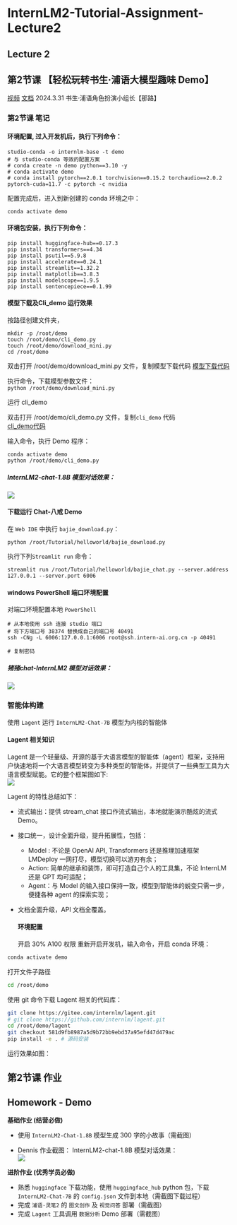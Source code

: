 # InternLM2-Tutorial-Assignment-Lecture2
## Lecture 2
## 第2节课 【轻松玩转书生·浦语大模型趣味 Demo】
[视频](https://www.bilibili.com/video/BV1AH4y1H78d/)  [文档](https://github.com/InternLM/Tutorial/blob/camp2/helloworld/hello_world.md) 2024.3.31  书生·浦语角色扮演小组长【那路】 

### 第2节课 笔记

#### 环境配置, 过入开发机后，执行下列命令：   
```
studio-conda -o internlm-base -t demo
# 与 studio-conda 等效的配置方案
# conda create -n demo python==3.10 -y
# conda activate demo
# conda install pytorch==2.0.1 torchvision==0.15.2 torchaudio==2.0.2 pytorch-cuda=11.7 -c pytorch -c nvidia
```

配置完成后，进入到新创建的 conda 环境之中：  
```
conda activate demo
```
  

####  环境包安装，执行下列命令：
```
pip install huggingface-hub==0.17.3
pip install transformers==4.34 
pip install psutil==5.9.8
pip install accelerate==0.24.1
pip install streamlit==1.32.2 
pip install matplotlib==3.8.3 
pip install modelscope==1.9.5
pip install sentencepiece==0.1.99
```
#### 模型下载及Cli_demo 运行效果
按路径创建文件夹，
```
mkdir -p /root/demo
touch /root/demo/cli_demo.py
touch /root/demo/download_mini.py
cd /root/demo
```

双击打开 /root/demo/download_mini.py 文件，复制模型下载代码
[模型下载代码](https://github.com/InternLM/Tutorial/blob/camp2/helloworld/hello_world.md)  

执行命令，下载模型参数文件：   
`python /root/demo/download_mini.py`  

运行 cli_demo   

双击打开 /root/demo/cli_demo.py 文件，复制`cli_demo` 代码    
[cli_demo代码](https://github.com/InternLM/Tutorial/blob/camp2/helloworld/hello_world.md)   

输入命令，执行 Demo 程序：    
```
conda activate demo
python /root/demo/cli_demo.py
```

##### InternLM2-chat-1.8B 模型对话效果：   
![](./storytelling.png)   

#### 下载运行 Chat-八戒 Demo

在 `Web IDE` 中执行 `bajie_download.py`：
```
python /root/Tutorial/helloworld/bajie_download.py
```
执行下列`Streamlit run` 命令：
```
streamlit run /root/Tutorial/helloworld/bajie_chat.py --server.address 127.0.0.1 --server.port 6006
```

#### windows PowerShell 端口环境配置
对端口环境配置本地 `PowerShell`
```
# 从本地使用 ssh 连接 studio 端口
# 将下方端口号 38374 替换成自己的端口号 40491
ssh -CNg -L 6006:127.0.0.1:6006 root@ssh.intern-ai.org.cn -p 40491
```
```
# 复制密码
```

##### 猪猪chat-InternLM2 模型对话效果：   
![](./storytelling2.png)   

### 智能体构建 
使用 `Lagent` 运行 `InternLM2-Chat-7B` 模型为内核的智能体  

#### Lagent 相关知识  
Lagent 是一个轻量级、开源的基于大语言模型的智能体（agent）框架，支持用户快速地将一个大语言模型转变为多种类型的智能体，并提供了一些典型工具为大语言模型赋能。它的整个框架图如下:   
![](./lagent.png)   

Lagent 的特性总结如下：
- 流式输出：提供 stream_chat 接口作流式输出，本地就能演示酷炫的流式 Demo。
- 接口统一，设计全面升级，提升拓展性，包括：  
    - Model : 不论是 OpenAI API, Transformers 还是推理加速框架 LMDeploy 一网打尽，模型切换可以游刃有余；         
    - Action: 简单的继承和装饰，即可打造自己个人的工具集，不论 InternLM 还是 GPT 均可适配；        
    - Agent：与 Model 的输入接口保持一致，模型到智能体的蜕变只需一步，便捷各种 agent 的探索实现；  
- 文档全面升级，API 文档全覆盖。

  #### 环境配置
  开启 30% A100 权限
  重新开启开发机，输入命令，开启 conda 环境：

```bash
conda activate demo
```

打开文件子路径

```bash
cd /root/demo
```

使用 git 命令下载 Lagent 相关的代码库：  

```bash
git clone https://gitee.com/internlm/lagent.git
# git clone https://github.com/internlm/lagent.git
cd /root/demo/lagent
git checkout 581d9fb8987a5d9b72bb9ebd37a95efd47d479ac
pip install -e . # 源码安装
```
运行效果如图：



## 第2节课 作业
## **Homework - Demo**

**基础作业 (结营必做)**

- 使用 `InternLM2-Chat-1.8B` 模型生成 300 字的小故事（需截图）

- Dennis 作业截图： InternLM2-chat-1.8B 模型对话效果：   
![](./storytelling.png) 


**进阶作业 (优秀学员必做)**

- 熟悉 `huggingface` 下载功能，使用 `huggingface_hub` python 包，下载 `InternLM2-Chat-7B` 的 `config.json` 文件到本地（需截图下载过程）
- 完成 `浦语·灵笔2` 的 `图文创作` 及 `视觉问答` 部署（需截图）
- 完成 `Lagent` 工具调用 `数据分析` Demo 部署（需截图）

